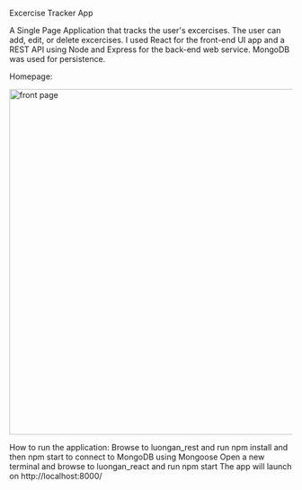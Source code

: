 Excercise Tracker App

A Single Page Application that tracks the user's excercises.  The user can add, edit, or delete excercises.  I used React for the front-end UI app and a REST API using Node and Express for the back-end web service.  MongoDB was used for persistence.

Homepage:


<img width="615" alt="front page" src="https://user-images.githubusercontent.com/53350691/157161053-e22f99f0-a83b-4a18-82ed-c7e8202cb190.PNG">


How to run the application:
Browse to luongan_rest and run npm install and then npm start to connect to MongoDB using Mongoose
Open a new terminal and browse to luongan_react and run npm start
The app will launch on http://localhost:8000/
